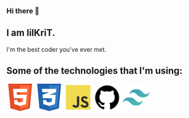 ### Hi there 👋

## I am lilKriT.

I'm the best coder you've ever met.

## Some of the technologies that I'm using:

<div class="technologies">
<img src="./img/html5 icon.svg" width="64">
<img src="./img/css3 icon.svg" width="64">
<img src="./img/js icon.svg" width="64">
<img src="./img/github icon.svg" width="64">
<img src="./img/tailwind icon.svg" width="64">
</div>

<!--

**lilKriT/lilKriT** is a ✨ _special_ ✨ repository because its `README.md` (this file) appears on your GitHub profile.

Here are some ideas to get you started:

- 🔭 I’m currently working on ...
- 🌱 I’m currently learning ...
- 👯 I’m looking to collaborate on ...
- 🤔 I’m looking for help with ...
- 💬 Ask me about ...
- 📫 How to reach me: ...
- 😄 Pronouns: ...
- ⚡ Fun fact: ...
-->
